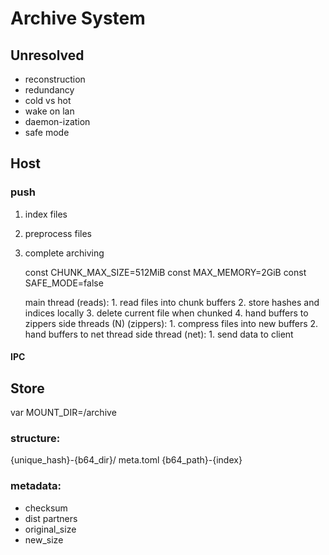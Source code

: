 # Archive System

## Unresolved

- reconstruction
- redundancy
- cold vs hot
- wake on lan
- daemon-ization
- safe mode

## Host

### push

1. index files

2. preprocess files

3. complete archiving

    const CHUNK_MAX_SIZE=512MiB
    const MAX_MEMORY=2GiB
    const SAFE_MODE=false
    
    main thread (reads):
        1. read files into chunk buffers
        2. store hashes and indices locally
        3. delete current file when chunked
        4. hand buffers to zippers
    side threads (N) (zippers):
        1. compress files into new buffers
        2. hand buffers to net thread
    side thread (net):
        1. send data to client

#### IPC

## Store

var MOUNT_DIR=/archive

### structure:

{unique_hash}-{b64_dir}/
    meta.toml
    {b64_path}-{index}

### metadata:
    
- checksum
- dist partners
- original_size
- new_size

